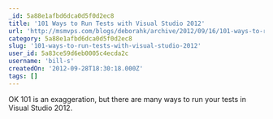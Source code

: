 ```yaml
---
_id: 5a88e1afbd6dca0d5f0d2ec8
title: '101 Ways to Run Tests with Visual Studio 2012'
url: 'http://msmvps.com/blogs/deborahk/archive/2012/09/16/101-ways-to-run-tests-with-visual-studio-2012.aspx'
category: 5a88e1afbd6dca0d5f0d2ec8
slug: '101-ways-to-run-tests-with-visual-studio-2012'
user_id: 5a83ce59d6eb0005c4ecda2c
username: 'bill-s'
createdOn: '2012-09-28T18:30:18.000Z'
tags: []
---
```


OK 101 is an exaggeration, but there are many ways to run your tests in Visual Studio 2012.
